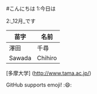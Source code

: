 #こんにちは
1:今日は

2:_12月_です 

苗字 | 名前
------------ | -------------
澤田 | 千尋
Sawada | Chihiro

[多摩大学] (http://www.tama.ac.jp/)

GitHub supports emoji! ::smile::
